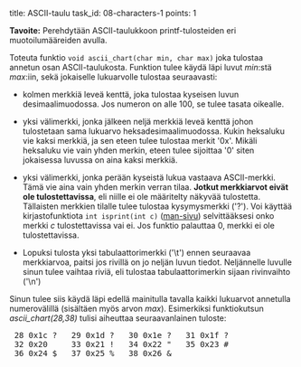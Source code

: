 title: ASCII-taulu
task_id: 08-characters-1
points: 1


**Tavoite:** Perehdytään ASCII-taulukkoon printf-tulosteiden eri
  muotoilumääreiden avulla.

Toteuta funktio `void ascii_chart(char min, char max)` joka tulostaa
annetun osan ASCII-taulukosta. Funktion tulee käydä läpi luvut
*min*:stä *max*:iin, sekä jokaiselle lukuarvolle tulostaa seuraavasti:

  * kolmen merkkiä leveä kenttä, joka tulostaa kyseisen luvun
    desimaalimuodossa. Jos numeron on alle 100, se tulee tasata
    oikealle.

  * yksi välimerkki, jonka jälkeen neljä merkkiä leveä kenttä johon
    tulostetaan sama lukuarvo heksadesimaalimuodossa. Kukin heksaluku
    vie kaksi merkkiä, ja sen eteen tulee tulostaa merkit '0x'. Mikäli
    heksaluku vie vain yhden merkin, eteen tulee sijoittaa '0' siten
    jokaisessa luvussa on aina kaksi merkkiä.

  * yksi välimerkki, jonka perään kyseistä lukua vastaava
    ASCII-merkki. Tämä vie aina vain yhden merkin verran tilaa. **Jotkut
    merkkiarvot eivät ole tulostettavissa**, eli niille ei ole
    määritelty näkyvää tulostetta. Tällaisten merkkien tilalle tulee
    tulostaa kysymysmerkki ('?'). Voi käyttää kirjastofunktiota `int
    isprint(int c)` ([man-sivu][1]) selvittääksesi onko merkki *c*
    tulostettavissa vai ei. Jos funktio palauttaa 0, merkki ei ole
    tulostettavissa.

  * Lopuksi tulosta yksi tabulaattorimerkki ('\t') ennen seuraavaa
    merkkiarvoa, paitsi jos rivillä on jo neljän luvun
    tiedot. Neljännelle luvulle sinun tulee vaihtaa riviä, eli
    tulostaa tabulaattorimerkin sijaan rivinvaihto ('\n')

[1]: http://linux.die.net/man/3/isprint "isprint manual page"

Sinun tulee siis käydä läpi edellä mainitulla tavalla kaikki lukuarvot
annetulla numerovälillä (sisältäen myös arvon *max*). Esimerkiksi
funktiokutsun *ascii_chart(28,38)* tulisi aiheuttaa seuraavanlainen
tuloste:

<pre>
 28 0x1c ?	 29 0x1d ?	 30 0x1e ?	 31 0x1f ?
 32 0x20  	 33 0x21 !	 34 0x22 "	 35 0x23 #
 36 0x24 $	 37 0x25 %	 38 0x26 &
</pre>
